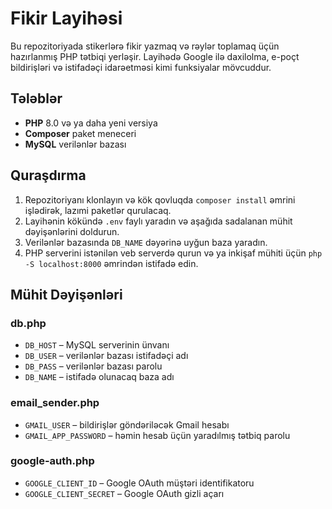 # Fikir Layihəsi

Bu repozitoriyada stikerlərə fikir yazmaq və rəylər toplamaq üçün hazırlanmış PHP tətbiqi yerləşir. Layihədə Google ilə daxilolma, e-poçt bildirişləri və istifadəçi idarəetməsi kimi funksiyalar mövcuddur.

## Tələblər

- **PHP** 8.0 və ya daha yeni versiya
- **Composer** paket meneceri
- **MySQL** verilənlər bazası

## Quraşdırma

1. Repozitoriyanı klonlayın və kök qovluqda `composer install` əmrini işlədirək, lazımi paketlər qurulacaq.
2. Layihənin kökündə `.env` faylı yaradın və aşağıda sadalanan mühit dəyişənlərini doldurun.
3. Verilənlər bazasında `DB_NAME` dəyərinə uyğun baza yaradın.
4. PHP serverini istənilən veb serverdə qurun və ya inkişaf mühiti üçün `php -S localhost:8000` əmrindən istifadə edin.

## Mühit Dəyişənləri

### db.php
- `DB_HOST` – MySQL serverinin ünvanı
- `DB_USER` – verilənlər bazası istifadəçi adı
- `DB_PASS` – verilənlər bazası parolu
- `DB_NAME` – istifadə olunacaq baza adı

### email_sender.php
- `GMAIL_USER` – bildirişlər göndəriləcək Gmail hesabı
- `GMAIL_APP_PASSWORD` – həmin hesab üçün yaradılmış tətbiq parolu

### google-auth.php
- `GOOGLE_CLIENT_ID` – Google OAuth müştəri identifikatoru
- `GOOGLE_CLIENT_SECRET` – Google OAuth gizli açarı


